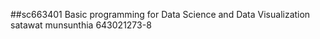 ##sc663401 Basic programming for Data Science and Data Visualization 
satawat munsunthia 643021273-8
